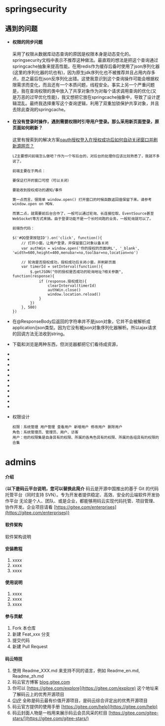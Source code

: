 # springsecurity
## 遇到的问题

- #### 权限的同步问题

  采用了权限从数据库动态查询的原因是权限本身是动态变化的。springsecurity文档中表示不推荐这种做法。最直观的想法是把这个查询通过springcache抽象来提高性能。在用redis作为缓存后备时使用了json序列化器(这里的序列化器的坑也有)，因为原生jdk序列化也不被推荐并且占用内存多点，总之最后在json反序列化出错。这使我意识到这个查询操作可能会根据权限需求而变化，而且还有一个本质问题，线程安全。事实上另一个严重问题是，我在查询权限的类中放入了共享对象作为对每个请求调用查询的优化(又是万恶的过早优化性能)，我又想把它放在springcache抽象中，导致了设计逻辑混乱。最终我选择重写这个查询逻辑，利用了双重加锁保护共享对象，并且去除此查询的springcache。

- #### 在没有登录时操作，遇到需要权限时引导用户登录。那么采用新页面登录，原页面如何刷新？

  这里有搜索到的解决方案[oauth授权登入在授权成功后如何自动关闭窗口并刷新源网页？]( https://segmentfault.com/q/1010000008980773/a-1020000008982156 )

  ```
  LZ主要想问前端怎么做吧？作为一个写后台的，对后台的处理你应该比较熟悉了，我就不多说了。
  
  前端主要在于两点：
  
  要保证打开的窗口可控（可以关闭）
  
  要能收到授权成功的通知/事件
  
  第一点而言，很简单 window.open() 打开窗口的时候函数返回值保留下来。请参考 window.open on MDN.
  
  而第二点，就需要前后台合作了，一般可以通过轮询、长连接拉取、EventSource甚至WebSocket等方式来搞。由于登录功能不是一个长时间跑的业务，一般轮询就可以了。
  
  前端伪代码：
  
  $('#QQ登录按钮ID').on('click', function(){
      // 打开小窗，让用户登录，并保留窗口对象以备关闭
      var authWin = window.open('你的授权的页面URL', '_blank', 'width=600,height=400,menubar=no,toolbar=no,location=no')
      
      // 轮询是否授权成功，授权成功后关闭小窗，并刷新页面
      var timerId = setInterval(function(){
          $.getJSON("你的授权是否成功的轮询地址?相关参数", function(response){
              if (response.授权成功){
                  clearInterval(timerId)
                  authWin.close()
                  window.location.reload()
              }
          })
      }, 500)
  })
  ```

- 在@ResponseBody后返回的字符串并不是json对象，它并不会被解析成application/json类型。因为它没有被json对象序列化器解析。所以ajax请求的回调方法无法收到string。

- 下载和浏览是两种东西，但浏览器都把它们看待成资源，

- 

- 

- 

- 

- 

- 

- 

- 

- 

- 

- 

- 权限设计

  ```text
  权限：系统管理 用户管理 查看用户 新增用户 修改用户 删除用户
  角色：系统管理员、管理员、用户、访客
  用户：他的权限集是自身具有的权限、所属的各角色具有的权限、所属的各组具有的权限的合集
  ```

  
# admins

#### 介绍
{**以下是码云平台说明，您可以替换此简介**
码云是开源中国推出的基于 Git 的代码托管平台（同时支持 SVN）。专为开发者提供稳定、高效、安全的云端软件开发协作平台
无论是个人、团队、或是企业，都能够用码云实现代码托管、项目管理、协作开发。企业项目请看 [https://gitee.com/enterprises](https://gitee.com/enterprises)}

#### 软件架构
软件架构说明


#### 安装教程

1. xxxx
2. xxxx
3. xxxx

#### 使用说明

1. xxxx
2. xxxx
3. xxxx

#### 参与贡献

1. Fork 本仓库
2. 新建 Feat_xxx 分支
3. 提交代码
4. 新建 Pull Request


#### 码云特技

1. 使用 Readme\_XXX.md 来支持不同的语言，例如 Readme\_en.md, Readme\_zh.md
2. 码云官方博客 [blog.gitee.com](https://blog.gitee.com)
3. 你可以 [https://gitee.com/explore](https://gitee.com/explore) 这个地址来了解码云上的优秀开源项目
4. [GVP](https://gitee.com/gvp) 全称是码云最有价值开源项目，是码云综合评定出的优秀开源项目
5. 码云官方提供的使用手册 [https://gitee.com/help](https://gitee.com/help)
6. 码云封面人物是一档用来展示码云会员风采的栏目 [https://gitee.com/gitee-stars/](https://gitee.com/gitee-stars/)
